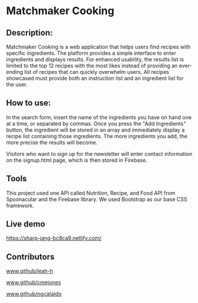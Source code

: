 #  Matchmaker Cooking

## Description: 
Matchmaker Cooking is a web application that helps users find recipes with specific ingredients. The platform provides a simple interface to enter ingredients and displays results. For enhanced usability, the results list is limited to the top 12 recipes with the most likes instead of providing an ever-ending list of recipes that can quickly overwhelm users. All recipes showcased must provide both an instruction list and an ingredient list for the user. 

## How to use:
In the search form, insert the name of the ingredients you have on hand one at a time, or separated by commas. Once you press the "Add Ingredients" button, the ingredient will be stored in an array and immediately display a recipe list containing those ingredients. The more ingredients you add, the more precise the results will become. 

Visitors who want to sign up for the newsletter will enter contact information on the signup.html page, which is then stored in Firebase. 

## Tools
This project used one API called Nutrition, Recipe, and Food API from Spoonacular and the Firebase library. We used Bootstrap as our base CSS framework.

## Live demo
https://sharp-jang-bc8ca9.netlify.com/

## Contributors
www.github/leah-h

www.github/cmejones

www.github/ngcataldo
